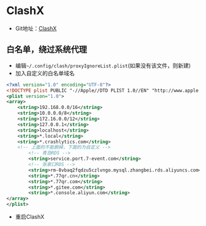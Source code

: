 # ClashX

- Git地址：[ClashX](https://github.com/yichengchen/clashX)

## 白名单，绕过系统代理
- 编辑`~/.config/clash/proxyIgnoreList.plist`(如果没有该文件，则新建)
- 加入自定义的白名单域名

```xml
<?xml version="1.0" encoding="UTF-8"?>
<!DOCTYPE plist PUBLIC "-//Apple//DTD PLIST 1.0//EN" "http://www.apple.com/DTDs/PropertyList-1.0.dtd">
<plist version="1.0">
<array>
	<string>192.168.0.0/16</string>
	<string>10.0.0.0/8</string>
	<string>172.16.0.0/12</string>
	<string>127.0.0.1</string>
	<string>localhost</string>
	<string>*.local</string>
	<string>*.crashlytics.com</string>
	<!-- 上面的不能删掉，下面的为自定义 -->
        <!-- 青岛RDS -->
        <string>service.port.7-event.com</string>
        <!-- 张家口RDS -->
        <string>rm-8vbaq2fqdzu5czlvngo.mysql.zhangbei.rds.aliyuncs.com</string>
        <string>*.77qr.cn</string>
        <string>*.77qr.com</string>
        <string>*.gitee.com</string>
        <string>*.console.aliyun.com</string>
</array>
</plist>
```

- 重启ClashX
